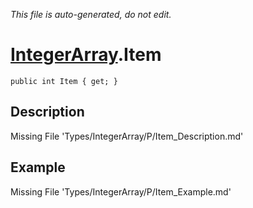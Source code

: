 *This file is auto-generated, do not edit.*

# [IntegerArray](Types/IntegerArray.md).Item
`public int Item { get; }`
## Description
Missing File 'Types/IntegerArray/P/Item_Description.md'
## Example
Missing File 'Types/IntegerArray/P/Item_Example.md'
